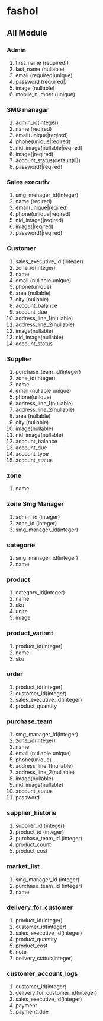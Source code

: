 # fashol

## All Module ##

###  Admin ###
1. first_name (required|)
2. last_name (nullable)
3. email (required|unique)
4. password (required|)
5. image (nullable)
6. mobile_number (unique)


###  SMG managar ###
1. admin_id(integer)
1. name (reqired)
2. email(unique|reqired)
3. phone(unique|reqired)
4. nid_image(nullable|reqired)
5. image(|reqired)
6. account_status(default(0))
7. password(|reqired)

### Sales executiv ###
1. smg_menager_id(Integer)
2. name (reqired)
3. email(unique|reqired)
4. phone(unique|reqired)
5. nid_image(|reqired)
6. image(|reqired)
7. password(|reqired)
###  Customer ###
1. sales_executive_id (integer)
2. zone_id(integer)
3. name 
4. email (nullable|unique)
5. phone(unique)
6. area (nullable)
7. city (nullable)
8. account_balance
9. account_due
10. address_line_1(nullable)
11. address_line_2(nullable)
12. image(nullable)
13. nid_image(nullable)
14. account_status
###  Supplier ###
1. purchase_team_id(integer)
2. zone_id(integer)
3. name 
4. email (nullable|unique)
5. phone(unique)
6. address_line_1(nullable)
7. address_line_2(nullable)
8. area (nullable)
9. city (nullable)
10. image(nullable)
11. nid_image(nullable)
12. account_balance
13. account_due
14. account_type
15. account_status


###  zone ###
1. name
###  zone Smg Manager ###
1. admin_id (integer)
2. zone_id (integer)
3. smg_manager_id(integer)

### categorie ###
1. smg_manager_id(integer)
2. name
### product ###
1. category_id(integer)
2. name
3. sku
4. unite
5. image
### product_variant ###
1. product_id(integer)
2. name
3. sku
### order ###
1. product_id(integer)
2. customer_id(integer)
3. sales_executive_id(integer)
4. product_quantity
### purchase_team ###
1. smg_manager_id(integer)
2. zone_id(integer)
3. name 
4. email (nullable|unique)
5. phone(unique)
6. address_line_1(nullable)
7. address_line_2(nullable)
8. image(nullable)
9. nid_image(nullable)
10. account_status
11. password
### supplier_historie ###
1. supplier_id (integer)
2. product_id (integer)
3. purchase_team_id (integer)
4. product_count
5. product_cost
### market_list ###
1. smg_manager_id (integer)
2. purchase_team_id (integer)
3. name
### delivery_for_customer ###
1. product_id(integer)
2. customer_id(integer)
3. sales_executive_id(integer)
4. product_quantity
5. product_cost
6. note 
 7. delivery_status(integer)
 ### customer_account_logs ###
 1.  customer_id(integer)
 2. delivery_for_customer_id(integer)
 3. sales_executive_id(integer)
 4. payment
 5. payment_due
